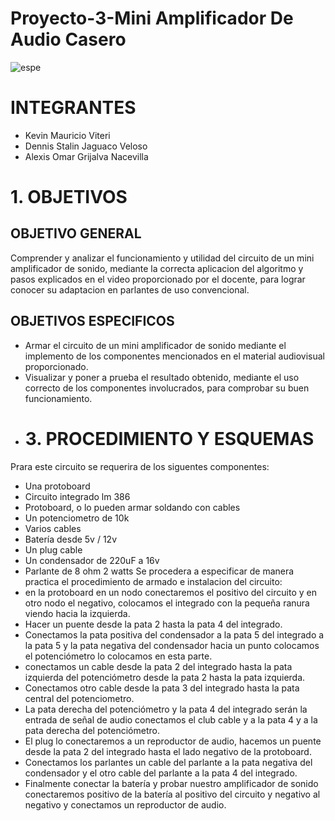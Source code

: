 # Proyecto-3-Mini Amplificador De Audio Casero
![espe](https://user-images.githubusercontent.com/117187676/204173965-f5741989-1012-4150-a4ec-1722212ee733.png)
# INTEGRANTES
* Kevin Mauricio Viteri
* Dennis Stalin Jaguaco Veloso
* Alexis Omar Grijalva Nacevilla
# 1. OBJETIVOS
## OBJETIVO GENERAL
Comprender y analizar el funcionamiento y utilidad del circuito de un mini amplificador de sonido, mediante la correcta aplicacion del algoritmo y pasos explicados en el video proporcionado por el docente, para lograr conocer su adaptacion en parlantes de uso convencional.
## OBJETIVOS ESPECIFICOS
* Armar el circuito de un mini amplificador de sonido mediante el implemento de los componentes mencionados en el material audiovisual proporcionado.
* Visualizar y poner a prueba el resultado obtenido, mediante el uso correcto de los componentes involucrados, para comprobar su buen funcionamiento.
* # 3. PROCEDIMIENTO Y ESQUEMAS
Prara este circuito se requerira de los siguentes componentes:
* Una protoboard 
* Circuito integrado lm 386 
* Protoboard, o lo pueden armar soldando con cables
* Un potenciometro de 10k
* Varios cables
* Batería desde 5v / 12v
* Un plug cable
* Un condensador de 220uF a 16v
* Parlante de 8 ohm 2 watts
Se procedera a especificar de manera practica el procedimiento de armado e instalacion del circuito:
* en la protoboard en un nodo conectaremos el positivo del circuito y en otro nodo el negativo, colocamos el integrado con la pequeña ranura viendo hacia la izquierda.
* Hacer un puente desde la pata 2 hasta la pata 4 del integrado.
* Conectamos la pata positiva del condensador a la pata 5 del integrado a la pata 5 y la pata negativa del condensador hacia un punto colocamos el potenciómetro lo colocamos en esta parte.
* conectamos un cable desde la pata 2 del integrado hasta la pata izquierda del potenciómetro desde la pata 2 hasta la pata izquierda.
*  Conectamos otro cable desde la pata 3 del integrado hasta la pata central del potenciometro.
*  La pata derecha del potenciómetro y la pata 4 del integrado serán la entrada de señal de audio conectamos el club cable y a la pata 4 y a la pata derecha del potenciómetro.
* El plug lo conectaremos a un reproductor de audio, hacemos un puente desde la pata 2 del integrado hasta el lado negativo de la protoboard.
* Conectamos los parlantes un cable del parlante a la pata negativa del condensador y el otro cable del parlante a la pata 4 del integrado.
* Finalmente conectar la batería y probar nuestro amplificador de sonido conectaremos positivo de la batería al positivo del circuito y negativo al negativo y conectamos un reproductor de audio.







